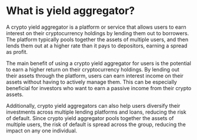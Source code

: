 # What is yield aggregator?

A crypto yield aggregator is a platform or service that allows users to earn interest on their cryptocurrency holdings by lending them out to borrowers. The platform typically pools together the assets of multiple users, and then lends them out at a higher rate than it pays to depositors, earning a spread as profit.

The main benefit of using a crypto yield aggregator for users is the potential to earn a higher return on their cryptocurrency holdings. By lending out their assets through the platform, users can earn interest income on their assets without having to actively manage them. This can be especially beneficial for investors who want to earn a passive income from their crypto assets.

Additionally, crypto yield aggregators can also help users diversify their investments across multiple lending platforms and loans, reducing the risk of default. Since crypto yield aggregator pools together the assets of multiple users, the risk of default is spread across the group, reducing the impact on any one individual.
